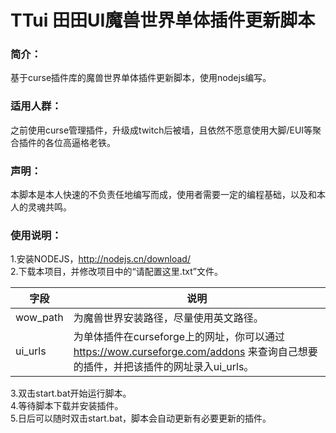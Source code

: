 # TTui  田田UI魔兽世界单体插件更新脚本

### 简介：
  基于curse插件库的魔兽世界单体插件更新脚本，使用nodejs编写。
### 适用人群：
  之前使用curse管理插件，升级成twitch后被墙，且依然不愿意使用大脚/EUI等聚合插件的各位高逼格老铁。

### 声明：
  本脚本是本人快速的不负责任地编写而成，使用者需要一定的编程基础，以及和本人的灵魂共鸣。

### 使用说明：
1.安装NODEJS，http://nodejs.cn/download/  
2.下载本项目，并修改项目中的“请配置这里.txt”文件。  

|字段|说明|
|----|-----|
|wow_path|为魔兽世界安装路径，尽量使用英文路径。|
|ui_urls|为单体插件在curseforge上的网址，你可以通过 https://wow.curseforge.com/addons 来查询自己想要的插件，并把该插件的网址录入ui_urls。|   
    
3.双击start.bat开始运行脚本。  
4.等待脚本下载并安装插件。  
5.日后可以随时双击start.bat，脚本会自动更新有必要更新的插件。  



